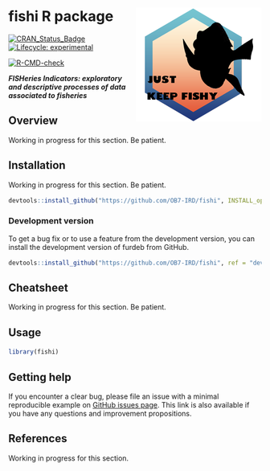 
<!-- README.md is generated from README.Rmd. Please edit that file and click on Knit button at the end. -->

# fishi R package <a href='https://ob7-ird.github.io/fishi'><img src='man/figures/logo.png' align="right" /></a>

<!-- badges: start -->

[![CRAN_Status_Badge](https://www.r-pkg.org/badges/version/fishi)](https://cran.r-project.org/package=fishi)
[![Lifecycle:
experimental](https://img.shields.io/badge/lifecycle-experimental-orange.svg)](https://www.tidyverse.org/lifecycle/#experimental)

[![R-CMD-check](https://github.com/OB7-IRD/fishi/workflows/R-CMD-check/badge.svg)](https://github.com/OB7-IRD/fishi/actions)
<!-- badges: end -->

***FISHeries Indicators: exploratory and descriptive processes of data
associated to fisheries***

## Overview

Working in progress for this section. Be patient.

## Installation

Working in progress for this section. Be patient.

``` r
devtools::install_github("https://github.com/OB7-IRD/fishi", INSTALL_opts=c("--no-multiarch"))
```

### Development version

To get a bug fix or to use a feature from the development version, you
can install the development version of furdeb from GitHub.

``` r
devtools::install_github("https://github.com/OB7-IRD/fishi", ref = "development", INSTALL_opts=c("--no-multiarch"))
```

## Cheatsheet

Working in progress for this section. Be patient.

## Usage

``` r
library(fishi)
```

## Getting help

If you encounter a clear bug, please file an issue with a minimal
reproducible example on [GitHub issues
page](https://github.com/OB7-IRD/fishi/issues). This link is also
available if you have any questions and improvement propositions.

## References

Working in progress for this section.
